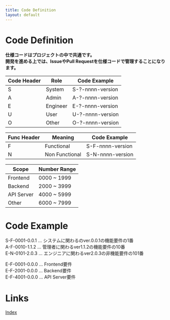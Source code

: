 ```yaml
---
title: Code Definition
layout: default
---
```


# Code Definition

**仕様コードはプロジェクトの中で共通です。**  
**開発を進める上では、IssueやPull Requestを仕様コードで管理することになります。**

| Code Header | Role     | Code Example     |
|-------------|----------|------------------|
| S           | System   | S-?-nnnn-version |
| A           | Admin    | A-?-nnnn-version |
| E           | Engineer | E-?-nnnn-version |
| U           | User     | U-?-nnnn-version |
| O           | Other    | O-?-nnnn-version |

| Func Header | Meaning        | Code Example     |
|-------------|----------------|------------------|
| F           | Functional     | S-F-nnnn-version |
| N           | Non Functional | S-N-nnnn-version |

| Scope      | Number Range |
|------------|--------------|
| Frontend   | 0000 ~ 1999  |
| Backend    | 2000 ~ 3999  |
| API Server | 4000 ~ 5999  |
| Other      | 6000 ~ 7999  |

# Code Example

S-F-0001-0.0.1 ... システムに関わるのver.0.0.1の機能要件の1番  
A-F-0010-1.1.2 ... 管理者に関わるver1.1.2の機能要件の10番  
E-N-0101-2.0.3 ... エンジニアに関わるver2.0.3の非機能要件の101番  

E-F-0001-0.0.0 ... Frontend要件  
E-F-2001-0.0.0 ... Backend要件  
E-F-4001-0.0.0 ... API Server要件

# Links

[Index](index.md)
